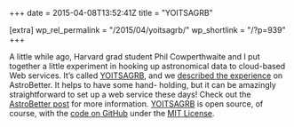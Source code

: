 +++
date = 2015-04-08T13:52:41Z
title = "YOITSAGRB"

[extra]
wp_rel_permalink = "/2015/04/yoitsagrb/"
wp_shortlink = "/?p=939"
+++

A little while ago, Harvard grad student Phil Cowperthwaite and I put together
a little experiment in hooking up astronomical data to cloud-based Web
services. It’s called [YOITSAGRB](http://pkgw.github.io/yoitsagrb/), and we
[described the experience](http://www.astrobetter.com/web-apps-in-the-cloud-even-astronomers-can-write-them/)
on AstroBetter. It helps to have some hand- holding, but it can be amazingly
straightforward to set up a web service these days! Check out the
[AstroBetter post](http://www.astrobetter.com/web-apps-in-the-cloud-even-astronomers-can-write-them/)
for more information. [YOITSAGRB](http://pkgw.github.io/yoitsagrb/) is open
source, of course, with the
[code on GitHub](https://github.com/pkgw/yoitsagrb) under the
[MIT License](http://opensource.org/licenses/MIT).
